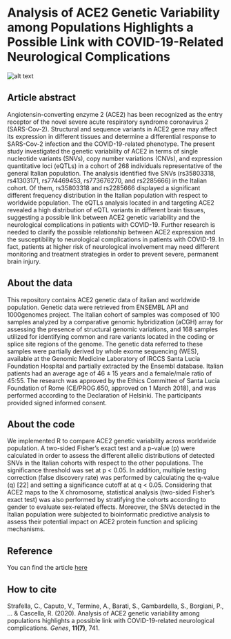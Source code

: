 # Analysis of ACE2 Genetic Variability among Populations Highlights a Possible Link with COVID-19-Related Neurological Complications

![alt text](https://www.mdpi.com/genes/genes-11-00741/article_deploy/html/images/genes-11-00741-g002.png)

 ## Article abstract
Angiotensin-converting enzyme 2 (ACE2) has been recognized as the entry receptor of the novel severe acute respiratory syndrome coronavirus 2 (SARS-Cov-2). Structural and sequence variants in ACE2 gene may affect its expression in different tissues and determine a differential response to SARS-Cov-2 infection and the COVID-19-related phenotype. The present study investigated the genetic variability of ACE2 in terms of single nucleotide variants (SNVs), copy number variations (CNVs), and expression quantitative loci (eQTLs) in a cohort of 268 individuals representative of the general Italian population. The analysis identified five SNVs (rs35803318, rs41303171, rs774469453, rs773676270, and rs2285666) in the Italian cohort. Of them, rs35803318 and rs2285666 displayed a significant different frequency distribution in the Italian population with respect to worldwide population. The eQTLs analysis located in and targeting ACE2 revealed a high distribution of eQTL variants in different brain tissues, suggesting a possible link between ACE2 genetic variability and the neurological complications in patients with COVID-19. Further research is needed to clarify the possible relationship between ACE2 expression and the susceptibility to neurological complications in patients with COVID-19. In fact, patients at higher risk of neurological involvement may need different monitoring and treatment strategies in order to prevent severe, permanent brain injury.

## About the data
This repository contains ACE2 genetic data of italian and worldwide population. Genetic data were retrieved from ENSEMBL API and 1000genomes project. The Italian cohort of samples was composed of 100 samples analyzed by a comparative genomic hybridization (aCGH) array for assessing the presence of structural genomic variations, and 168 samples utilized for identifying common and rare variants located in the coding or splice site regions of the genome. The genetic data referred to these samples were partially derived by whole exome sequencing (WES), available at the Genomic Medicine Laboratory of IRCCS Santa Lucia Foundation Hospital and partially extracted by the Ensembl database. Italian patients had an average age of 46 ± 15 years and a female/male ratio of 45:55. The research was approved by the Ethics Committee of Santa Lucia Foundation of Rome (CE/PROG.650, approved on 1 March 2018), and was performed according to the Declaration of Helsinki. The participants provided signed informed consent.

## About the code
We implemented R to compare ACE2 genetic variability across worldwide population. A two-sided Fisher’s exact test and a p-value (p) were calculated in order to assess the different allelic distributions of detected SNVs in the Italian cohorts with respect to the other populations. The significance threshold was set at p < 0.05. In addition, multiple testing correction (false discovery rate) was performed by calculating the q-value (q) [22] and setting a significance cutoff at at q < 0.05. Considering that ACE2 maps to the X chromosome, statistical analysis (two-sided Fisher’s exact test) was also performed by stratifying the cohorts according to gender to evaluate sex-related effects. Moreover, the SNVs detected in the Italian population were subjected to bioinformatic predictive analysis to assess their potential impact on ACE2 protein function and splicing mechanisms.

## Reference
You can find the article [here](https://www.mdpi.com/2073-4425/11/7/741/htm)

## How to cite
Strafella, C., Caputo, V., Termine, A., Barati, S., Gambardella, S., Borgiani, P., ... & Cascella, R. (2020). Analysis of ACE2 genetic variability among populations highlights a possible link with COVID-19-related neurological complications. *Genes*, **11(7)**, 741.
